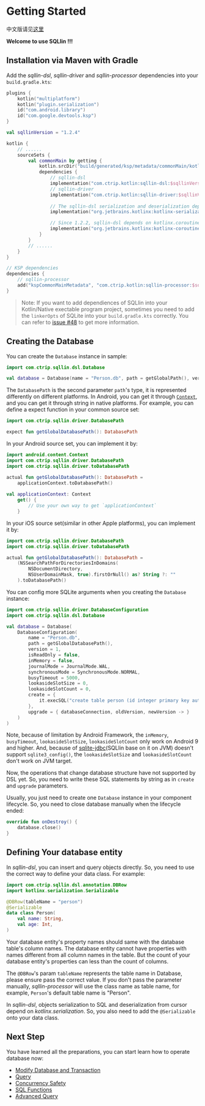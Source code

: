 # Getting Started

中文版请见[这里](getting-start-cn.md)

**Welcome to use SQLlin !!!**

## Installation via Maven with Gradle

Add the _sqllin-dsl_, _sqllin-driver_ and _sqllin-processor_ dependencies into your `build.gradle.kts`: 

```kotlin
plugins {
    kotlin("multiplatform")
    kotlin("plugin.serialization")
    id("com.android.library")
    id("com.google.devtools.ksp")
}

val sqllinVersion = "1.2.4"

kotlin {
    // ......
    sourceSets {
        val commonMain by getting {
            kotlin.srcDir("build/generated/ksp/metadata/commonMain/kotlin")
            dependencies {
                // sqllin-dsl
                implementation("com.ctrip.kotlin:sqllin-dsl:$sqllinVersion")
                // sqllin-driver
                implementation("com.ctrip.kotlin:sqllin-driver:$sqllinVersion")
                
                // The sqllin-dsl serialization and deserialization depends on kotlinx-serialization
                implementation("org.jetbrains.kotlinx:kotlinx-serialization-core:1.5.1")

                // Since 1.2.2, sqllin-dsl depends on kotlinx.coroutines
                implementation("org.jetbrains.kotlinx:kotlinx-coroutines-core:1.7.3")
            }
        }
        // ......
    }
}

// KSP dependencies
dependencies {
    // sqllin-processor
    add("kspCommonMainMetadata", "com.ctrip.kotlin:sqllin-processor:$sqllinVersion")
}
```

> Note: If you want to add dependiences of SQLlin into your Kotlin/Native exectable program project, sometimes you need to add the `linkerOpts`
> of SQLite into your `build.gradle.kts` correctly. You can refer to [issue #48](https://github.com/ctripcorp/SQLlin/issues/48) to get more information.

## Creating the Database

You can create the `Database` instance in sample:

```kotlin
import com.ctrip.sqllin.dsl.Database

val database = Database(name = "Person.db", path = getGlobalPath(), version = 1)
```

The `DatabasePath` is the second parameter `path`'s type, it is represented differently on different platforms.
In Android, you can get it through [`Context`](https://developer.android.com/reference/android/content/Context), and you can get it through string in native platforms.
For example, you can define a expect function in your common source set:

```kotlin
import com.ctrip.sqllin.driver.DatabasePath

expect fun getGlobalDatabasePath(): DatabasePath
```

In your Android source set, you can implement it by:

```kotlin
import android.content.Context
import com.ctrip.sqllin.driver.DatabasePath
import com.ctrip.sqllin.driver.toDatabasePath

actual fun getGlobalDatabasePath(): DatabasePath =
    applicationContext.toDatabasePath() 
    
val applicationContext: Context
    get() {
        // Use your own way to get `applicationContext`
    }
```

In your iOS source set(similar in other Apple platforms), you can implement it by:

```kotlin
import com.ctrip.sqllin.driver.DatabasePath
import com.ctrip.sqllin.driver.toDatabasePath

actual fun getGlobalDatabasePath(): DatabasePath =
    (NSSearchPathForDirectoriesInDomains(
        NSDocumentDirectory, 
        NSUserDomainMask, true).firstOrNull() as? String ?: ""
    ).toDatabasePath()

```

You can config more SQLite arguments when you creating the `Database` instance:

```kotlin
import com.ctrip.sqllin.driver.DatabaseConfiguration
import com.ctrip.sqllin.dsl.Database

val database = Database(
    DatabaseConfiguration(
        name = "Person.db",
        path = getGlobalDatabasePath(),
        version = 1,
        isReadOnly = false,
        inMemory = false,
        journalMode = JournalMode.WAL,
        synchronousMode = SynchronousMode.NORMAL,
        busyTimeout = 5000,
        lookasideSlotSize = 0,
        lookasideSlotCount = 0,
        create = {
            it.execSQL("create table person (id integer primary key autoincrement, name text, age integer)")
        },
        upgrade = { databaseConnection, oldVersion, newVersion -> }
    )
)
```

Note, because of limitation by Android Framework, the `inMemory`, `busyTimeout`, `lookasideSlotSize`, `lookasideSlotCount` 
only work on Android 9 and higher. And, because of [sqlite-jdbc](https://github.com/xerial/sqlite-jdbc)(SQLlin base on it on JVM) doesn't support
`sqlite3_config()`, the `lookasideSlotSize` and `lookasideSlotCount` don't work on JVM target.

Now, the operations that change database structure have not supported by DSL yet. So, you need to write these SQL statements by string
as in `create` and `upgrade` parameters.

Usually, you just need to create one `Database` instance in your component lifecycle. So, you need to close database manually when the lifecycle ended:

```kotlin
override fun onDestroy() {
    database.close()
}
```

## Defining Your database entity

In _sqllin-dsl_, you can insert and query objects directly. So, you need to use the correct way to define your data class. For example:

```kotlin
import com.ctrip.sqllin.dsl.annotation.DBRow
import kotlinx.serialization.Serializable

@DBRow(tableName = "person")
@Serializable
data class Person(
    val name: String,
    val age: Int,
)
```

Your database entity's property names should same with the database table's column names. The database entity cannot have properties with names different from all
column names in the table. But the count of your database entity's properties can less than the count of columns.

The `@DBRow`'s param `tableName` represents the table name in Database, please ensure pass
the correct value. If you don't pass the parameter manually, _sqllin-processor_ will use the class
name as table name, for example, `Person`'s default table name is "Person".

In _sqllin-dsl_, objects serialization to SQL and deserialization from cursor depend on _kotlinx.serialization_. So, you also need to add the `@Serializable` onto your data class.

## Next Step

You have learned all the preparations, you can start learn how to operate database now:

- [Modify Database and Transaction](modify-database-and-transaction.md)
- [Query](query.md)
- [Concurrency Safety](concurrency-safety.md)
- [SQL Functions](sql-functions.md)
- [Advanced Query](advanced-query.md)